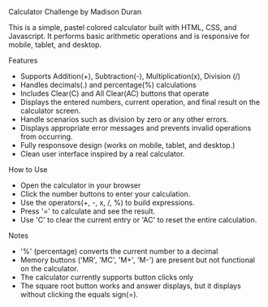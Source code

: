 Calculator Challenge by Madison Duran

This is a simple, pastel colored calculator built with HTML, CSS, and Javascript.
It performs basic arithmetic operations and is responsive for mobile, tablet, and desktop.

Features
- Supports Addition(+), Subtraction(-), Multiplication(x), Division (/)
- Handles decimals(.) and percentage(%) calculations
- Includes Clear(C) and All Clear(AC) buttons that operate
- Displays the entered numbers, current operation, and final result on the calculator screen.
- Handle scenarios such as division by zero or any other errors.
- Displays appropriate error messages and prevents invalid operations from occurring.
- Fully responsove design (works on mobile, tablet, and desktop.)
- Clean user interface inspired by a real calculator.

How to Use
- Open the calculator in your browser
- Click the number buttons to enter your calculation.
- Use the operators(+, -, x, /, %) to build expressions.
- Press '=' to calculate and see the result.
- Use 'C' to clear the current entry or 'AC' to reset the entire calculation.

Notes 
- '%' (percentage) converts the current number to a decimal
- Memory buttons ('MR', 'MC', 'M+', 'M-') are present but not functional on the calculator.
- The calculator currently supports button clicks only
- The square root button works and answer displays, but it displays without clicking the equals sign(=).
